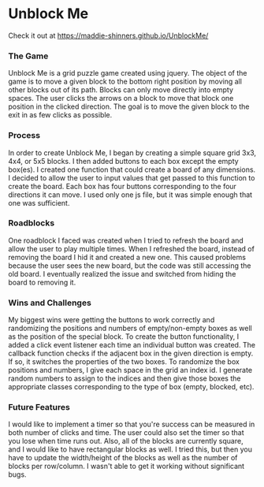 

# Unblock Me
Check it out at https://maddie-shinners.github.io/UnblockMe/
### The Game
Unblock Me is a grid puzzle game created using jquery. The object of the game is to move a given block to the bottom right position by moving all other blocks out of its path. Blocks can only move directly into empty spaces. The user clicks the arrows on a block to move that block one position in the clicked direction. The goal is to move the given block to the exit in as few clicks as possible.

### Process
In order to create Unblock Me, I began by creating a simple square grid 3x3, 4x4, or 5x5 blocks. I then added buttons to each box except the empty box(es).  I created one function that could create a board of any dimensions. I decided to allow the user to input values that get passed to this function to create the board. Each box has four buttons corresponding to the four directions it can move. I used only one js file, but it was simple enough that one was sufficient.

### Roadblocks
One roadblock I faced was created when I tried to refresh the board and allow the user to play multiple times. When I refreshed the board, instead of removing the board I hid it and created a new one. This caused problems because the user sees the new board, but the code was still accessing the old board. I eventually realized the issue and switched from hiding the board to removing it.


### Wins and Challenges
My biggest wins were getting the buttons to work correctly and randomizing the positions and numbers of empty/non-empty boxes as well as the position of the special block. To create the button functionality, I added a click event listener each time an individual button was created. The callback function checks if the adjacent box in the given direction is empty. If so, it switches the properties of the two boxes. To randomize the box positions and numbers, I give each space in the grid an index id. I generate random numbers to assign to the indices and then give those boxes the appropriate classes corresponding to the type of box (empty, blocked, etc).

### Future Features
I would like to implement a timer so that you're success can be measured in both number of clicks and time. The user could also set the timer so that you lose when time runs out. Also, all of the blocks are currently square, and I would like to have rectangular blocks as well. I tried this, but then you have to update the width/height of the blocks as well as the number of blocks per row/column. I wasn't able to get it working without significant bugs.
